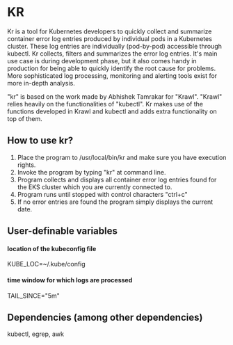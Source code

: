 # KR

Kr is a tool for Kubernetes developers to quickly collect and summarize container error log entries produced by individual pods in a Kubernetes cluster.
These log entries are individually (pod-by-pod) accessible through kubectl. Kr collects, filters and summarizes the error log entries.
It's main use case is during development phase, but it also comes handy in production for being able to quickly identify the root cause for problems.
More sophisticated log processing, monitoring and alerting tools exist for more in-depth analysis.

"kr" is based on the work made by Abhishek Tamrakar for "Krawl". 
"Krawl" relies heavily on the functionalities of "kubectl".
Kr makes use of the functions developed in Krawl and kubectl and adds extra functionality on top of them.

## How to use kr?
1. Place the program to /usr/local/bin/kr and make sure you have execution rights.
2. Invoke the program by typing "kr" at command line.
3. Program collects and displays all container error log entries found for the
EKS cluster which you are currently connected to.
4. Program runs until stopped with control characters "ctrl+c"
5. If no error entries are found the program simply displays the current date.

## User-definable variables
#### location of the kubeconfig file
KUBE_LOC=~/.kube/config
#### time window for which logs are processed
TAIL_SINCE="5m"

## Dependencies (among other dependencies)
kubectl, egrep, awk
